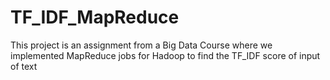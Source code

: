 # TF_IDF_MapReduce
This project is an assignment from a Big Data Course where we implemented MapReduce jobs for Hadoop to find the TF_IDF score of input of text
